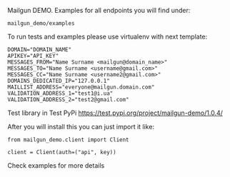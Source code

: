Mailgun DEMO.
Examples for all endpoints you will find under:
````
mailgun_demo/examples
````
To run tests and examples please use virtualenv with next template:
````
DOMAIN="DOMAIN_NAME"
APIKEY="API_KEY"
MESSAGES_FROM="Name Surname <mailgun@domain_name>"
MESSAGES_TO="Name Surname <username@gmail.com>"
MESSAGES_CC="Name Surname <username2@gmail.com>"
DOMAINS_DEDICATED_IP="127.0.0.1"
MAILLIST_ADDRESS="everyone@mailgun.domain.com"
VALIDATION_ADDRESS_1="test1@i.ua"
VALIDATION_ADDRESS_2="test2@gmail.com"
````

Test library in Test PyPi
https://test.pypi.org/project/mailgun-demo/1.0.4/

After you will install this you can just import it like:
````
from mailgun_demo.client import Client

client = Client(auth=("api", key))
````
Check examples for more details